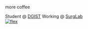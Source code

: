 more coffee



Student @ [DGIST](https://www.dgist.ac.kr/)
Working @ [SurgLab](https://sites.google.com/view/surglab/home)\
[![flex](https://github-readme-stats.vercel.app/api?username=imad151)](https://github.com/anuraghazra/github-readme-stats)
